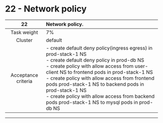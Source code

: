 # 22 - Network policy

|       **22**        | **Network policy.**                                                                                                                                                                                                                                                                                                                                                                                                                                  |
| :-----------------: | :--------------------------------------------------------------------------------------------------------------------------------------------------------------------------------------------------------------------------------------------------------------------------------------------------------------------------------------------------------------------------------------------------------------------------------------------------- |
|     Task weight     | 7%                                                                                                                                                                                                                                                                                                                                                                                                                                                   |
|       Cluster       | default                                                                                                                                                                                                                                                                                                                                                                                                                                              |
| Acceptance criteria | - create  default deny policy(ingress egress) in prod-stack-1 NS <br/>- create default deny policy in prod-db NS <br/>- create  policy with allow access from user-client  NS  to frontend pods in  prod-stack-1 NS <br/>- create  policy with allow access from  frontend pods  prod-stack-1 NS  to  backend pods in  prod-stack-1 NS  <br/>- create  policy with allow access from   backend pods   prod-stack-1 NS  to  mysql pods in prod-db  NS |
---
